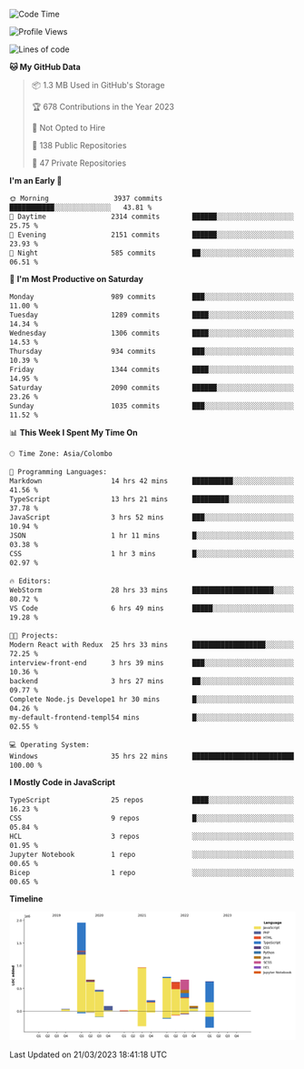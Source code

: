 
<!--START_SECTION:waka-->
![Code Time](http://img.shields.io/badge/Code%20Time-978%20hrs%2034%20mins-blue)

![Profile Views](http://img.shields.io/badge/Profile%20Views-0-blue)

![Lines of code](https://img.shields.io/badge/From%20Hello%20World%20I%27ve%20Written-7.7%20million%20lines%20of%20code-blue)

**🐱 My GitHub Data** 

> 📦 1.3 MB Used in GitHub's Storage 
 > 
> 🏆 678 Contributions in the Year 2023
 > 
> 🚫 Not Opted to Hire
 > 
> 📜 138 Public Repositories 
 > 
> 🔑 47 Private Repositories 
 > 
**I'm an Early 🐤** 

```text
🌞 Morning                3937 commits        ███████████░░░░░░░░░░░░░░   43.81 % 
🌆 Daytime                2314 commits        ██████░░░░░░░░░░░░░░░░░░░   25.75 % 
🌃 Evening                2151 commits        ██████░░░░░░░░░░░░░░░░░░░   23.93 % 
🌙 Night                  585 commits         ██░░░░░░░░░░░░░░░░░░░░░░░   06.51 % 
```
📅 **I'm Most Productive on Saturday** 

```text
Monday                   989 commits         ███░░░░░░░░░░░░░░░░░░░░░░   11.00 % 
Tuesday                  1289 commits        ████░░░░░░░░░░░░░░░░░░░░░   14.34 % 
Wednesday                1306 commits        ████░░░░░░░░░░░░░░░░░░░░░   14.53 % 
Thursday                 934 commits         ███░░░░░░░░░░░░░░░░░░░░░░   10.39 % 
Friday                   1344 commits        ████░░░░░░░░░░░░░░░░░░░░░   14.95 % 
Saturday                 2090 commits        ██████░░░░░░░░░░░░░░░░░░░   23.26 % 
Sunday                   1035 commits        ███░░░░░░░░░░░░░░░░░░░░░░   11.52 % 
```


📊 **This Week I Spent My Time On** 

```text
🕑︎ Time Zone: Asia/Colombo

💬 Programming Languages: 
Markdown                 14 hrs 42 mins      ██████████░░░░░░░░░░░░░░░   41.56 % 
TypeScript               13 hrs 21 mins      █████████░░░░░░░░░░░░░░░░   37.78 % 
JavaScript               3 hrs 52 mins       ███░░░░░░░░░░░░░░░░░░░░░░   10.94 % 
JSON                     1 hr 11 mins        █░░░░░░░░░░░░░░░░░░░░░░░░   03.38 % 
CSS                      1 hr 3 mins         █░░░░░░░░░░░░░░░░░░░░░░░░   02.97 % 

🔥 Editors: 
WebStorm                 28 hrs 33 mins      ████████████████████░░░░░   80.72 % 
VS Code                  6 hrs 49 mins       █████░░░░░░░░░░░░░░░░░░░░   19.28 % 

🐱‍💻 Projects: 
Modern React with Redux  25 hrs 33 mins      ██████████████████░░░░░░░   72.25 % 
interview-front-end      3 hrs 39 mins       ███░░░░░░░░░░░░░░░░░░░░░░   10.36 % 
backend                  3 hrs 27 mins       ██░░░░░░░░░░░░░░░░░░░░░░░   09.77 % 
Complete Node.js Develope1 hr 30 mins        █░░░░░░░░░░░░░░░░░░░░░░░░   04.26 % 
my-default-frontend-templ54 mins             █░░░░░░░░░░░░░░░░░░░░░░░░   02.55 % 

💻 Operating System: 
Windows                  35 hrs 22 mins      █████████████████████████   100.00 % 
```

**I Mostly Code in JavaScript** 

```text
TypeScript               25 repos            ████░░░░░░░░░░░░░░░░░░░░░   16.23 % 
CSS                      9 repos             █░░░░░░░░░░░░░░░░░░░░░░░░   05.84 % 
HCL                      3 repos             ░░░░░░░░░░░░░░░░░░░░░░░░░   01.95 % 
Jupyter Notebook         1 repo              ░░░░░░░░░░░░░░░░░░░░░░░░░   00.65 % 
Bicep                    1 repo              ░░░░░░░░░░░░░░░░░░░░░░░░░   00.65 % 
```



**Timeline**

![Lines of Code chart](https://raw.githubusercontent.com/ccweerasinghe1994/ccweerasinghe1994/master/assets/bar_graph.png)


 Last Updated on 21/03/2023 18:41:18 UTC
<!--END_SECTION:waka-->
